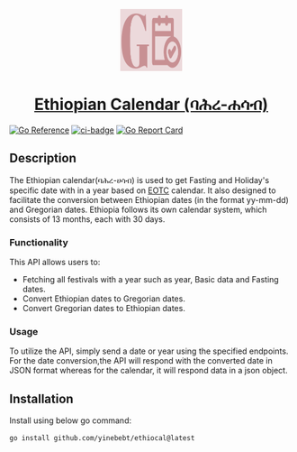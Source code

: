 <p align="center">
<img src="logo.png" alt="logo" width="110" height="110">
</p>
<h1 align="center"><a href="https://pkg.go.dev/github.com/yinebebt/ethiocal">Ethiopian Calendar (ባሕረ-ሐሳብ)</a></h1>

[![Go Reference](https://pkg.go.dev/badge/github.com/yinebebt/ethiocal.svg)](https://pkg.go.dev/github.com/yinebebt/ethiocal@v0.2.5)
[![ci-badge](https://github.com/yinebebt/ethiocal/actions/workflows/ci.yml/badge.svg)](https://github.com/yinebebt/ethiocal/actions/workflows/ci.yml)
[![Go Report Card](https://goreportcard.com/badge/github.com/yinebebt/ethiocal)](https://goreportcard.com/report/github.com/yinebebt/ethiocal)

## Description
The Ethiopian calendar(ባሕረ-ሀሳብ) is used to get Fasting and Holiday's specific date with in a year based on 
[EOTC](https://www.ethiopianorthodox.org/) calendar. It also designed to facilitate the conversion between Ethiopian dates (in the format yy-mm-dd) and 
Gregorian dates. Ethiopia follows its own calendar system, which consists of 13 months, each with 30 days. 

### Functionality
This API allows users to:
* Fetching all festivals with a year such as year, Basic data and Fasting dates.
* Convert Ethiopian dates to Gregorian dates.
* Convert Gregorian dates to Ethiopian dates.

### Usage
To utilize the API, simply send a date or year using the specified endpoints. For the date conversion,the API will 
respond with the converted date in JSON format whereas for the calendar, it will respond data in a json object.

## Installation
Install using below go command:
```bash
go install github.com/yinebebt/ethiocal@latest
```

